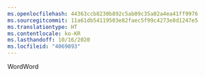 ```yaml
---
ms.openlocfilehash: 44363ccb8230b892c5ab09c35a02a4ea41ff9976
ms.sourcegitcommit: 11a61db54119503e82faec5f99c4273e8d1247e5
ms.translationtype: HT
ms.contentlocale: ko-KR
ms.lasthandoff: 10/16/2020
ms.locfileid: "4069893"
---
```

<span data-ttu-id="00e9e-101">Word</span><span class="sxs-lookup"><span data-stu-id="00e9e-101">Word</span></span>